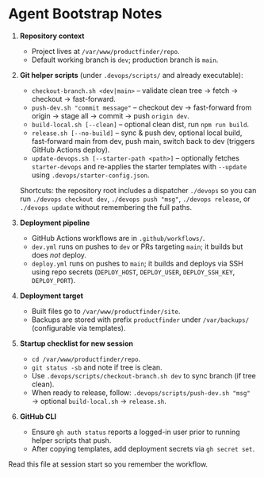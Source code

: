 # Agent Bootstrap Notes

1. **Repository context**
   - Project lives at `/var/www/productfinder/repo`.
   - Default working branch is `dev`; production branch is `main`.

2. **Git helper scripts** (under `.devops/scripts/` and already executable):
   - `checkout-branch.sh <dev|main>` – validate clean tree → fetch → checkout → fast-forward.
   - `push-dev.sh "commit message"` – checkout dev → fast-forward from origin → stage all → commit → push `origin dev`.
   - `build-local.sh [--clean]` – optional clean dist, run `npm run build`.
   - `release.sh [--no-build]` – sync & push dev, optional local build, fast-forward main from dev, push main, switch back to dev (triggers GitHub Actions deploy).
   - `update-devops.sh [--starter-path <path>]` – optionally fetches `starter-devops` and re-applies the starter templates with `--update` using `.devops/starter-config.json`.

   Shortcuts: the repository root includes a dispatcher `./devops` so you can run `./devops checkout dev`, `./devops push "msg"`, `./devops release`, or `./devops update` without remembering the full paths.

3. **Deployment pipeline**
   - GitHub Actions workflows are in `.github/workflows/`.
   - `dev.yml` runs on pushes to `dev` or PRs targeting `main`; it builds but does *not* deploy.
   - `deploy.yml` runs on pushes to `main`; it builds and deploys via SSH using repo secrets (`DEPLOY_HOST`, `DEPLOY_USER`, `DEPLOY_SSH_KEY`, `DEPLOY_PORT`).

4. **Deployment target**
   - Built files go to `/var/www/productfinder/site`.
   - Backups are stored with prefix `productfinder` under `/var/backups/` (configurable via templates).

5. **Startup checklist for new session**
   - `cd /var/www/productfinder/repo`.
   - `git status -sb` and note if tree is clean.
   - Use `.devops/scripts/checkout-branch.sh dev` to sync branch (if tree clean).
   - When ready to release, follow: `.devops/scripts/push-dev.sh "msg"` → optional `build-local.sh` → `release.sh`.

6. **GitHub CLI**
   - Ensure `gh auth status` reports a logged-in user prior to running helper scripts that push.
   - After copying templates, add deployment secrets via `gh secret set`.

Read this file at session start so you remember the workflow.
